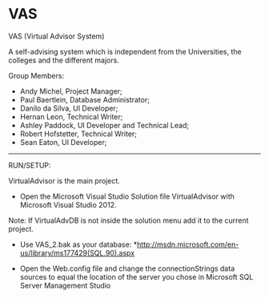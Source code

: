 VAS
===

VAS (Virtual Advisor System)

A self-advising system which is independent from the Universities, the colleges and the different majors.

Group Members:

 - Andy Michel, Project Manager;
 - Paul Baertlein, Database Administrator;
 - Danilo da Silva, UI Developer;
 - Hernan Leon, Technical Writer;
 - Ashley Paddock, UI Developer and Technical Lead;
 - Robert Hofstetter, Technical Writer;
 - Sean Eaton, UI Developer;
______________________________________________________

RUN/SETUP:

VirtualAdvisor is the main project.  

 - Open the Microsoft Visual Studio Solution file VirtualAdvisor with Microsoft Visual Studio 2012.
 
 Note: If VirtualAdvDB is not inside the solution menu add it to the current project.
 
 - Use VAS_2.bak as your database:
   *http://msdn.microsoft.com/en-us/library/ms177429(SQL.90).aspx

 - Open the Web.config file and change the connectionStrings data sources to equal the location of the server you
 chose in Microsoft SQL Server Management Studio
 
